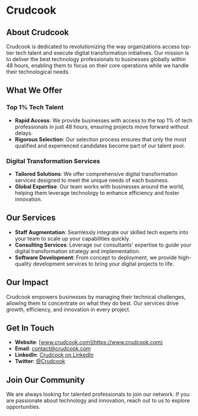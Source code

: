 # Crudcook

## About Crudcook

Crudcook is dedicated to revolutionizing the way organizations access top-tier tech talent and execute digital transformation initiatives. Our mission is to deliver the best technology professionals to businesses globally within 48 hours, enabling them to focus on their core operations while we handle their technological needs.

## What We Offer

### Top 1% Tech Talent

- **Rapid Access**: We provide businesses with access to the top 1% of tech professionals in just 48 hours, ensuring projects move forward without delays.
- **Rigorous Selection**: Our selection process ensures that only the most qualified and experienced candidates become part of our talent pool.

### Digital Transformation Services

- **Tailored Solutions**: We offer comprehensive digital transformation services designed to meet the unique needs of each business.
- **Global Expertise**: Our team works with businesses around the world, helping them leverage technology to enhance efficiency and foster innovation.

## Our Services

- **Staff Augmentation**: Seamlessly integrate our skilled tech experts into your team to scale up your capabilities quickly.
- **Consulting Services**: Leverage our consultants' expertise to guide your digital transformation strategy and implementation.
- **Software Development**: From concept to deployment, we provide high-quality development services to bring your digital projects to life.

## Our Impact

Crudcook empowers businesses by managing their technical challenges, allowing them to concentrate on what they do best. Our services drive growth, efficiency, and innovation in every project.

## Get In Touch

- **Website**: [www.crudcook.com](https://www.crudcook.com)
- **Email**: contact@crudcook.com
- **LinkedIn**: [Crudcook on LinkedIn](https://www.linkedin.com/company/crudcook)
- **Twitter**: [@Crudcook](https://twitter.com/crudcook)

## Join Our Community

We are always looking for talented professionals to join our network. If you are passionate about technology and innovation, reach out to us to explore opportunities.
